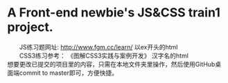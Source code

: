 # A Front-end newbie's JS&CSS train1 project.
　　JS练习题网址: http://www.fgm.cc/learn/  以ex开头的html<br>
　　CSS3练习参考： 《图解CSS3实践与案例开发》   汉字名的html<br>
想要更改已提交的项目里的内容，只需在本地文件夹里操作，然后使用GitHub桌面端commit to master即可，方便快捷。